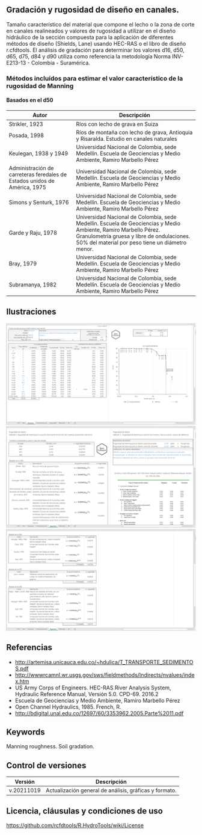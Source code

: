 ## Gradación y rugosidad de diseño en canales.

Tamaño característico del material que compone el lecho o la zona de corte en canales realineados y valores de rugosidad a utilizar en el diseño hidráulico de la sección compuesta para la aplicación de diferentes métodos de diseño (Shields, Lane) usando HEC-RAS o el libro de diseño r.cfdtools. El análisis de gradación para determinar los valores d16, d50, d65, d75, d84 y d90 utiliza como referencia la metodología Norma INV-E213-13 - Colombia - Suramérica.

### Métodos incluídos para estimar el valor característico de la rugosidad de Manning

#### Basados en el d50

Autor | Descripción
--- | ---
| Strikler, 1923 |Ríos con lecho de grava en Suiza
| Posada, 1998 |Ríos de montaña con lecho de grava, Antioquia y Risaralda. Estudio en canales naturales
| Keulegan, 1938 y 1949 |Universidad Nacional de Colombia, sede Medellín. Escuela de Geociencias y Medio Ambiente, Ramiro Marbello Pérez
| Administración de carreteras feredales de Estados unidos de América, 1975 |Universidad Nacional de Colombia, sede Medellín. Escuela de Geociencias y Medio Ambiente, Ramiro Marbello Pérez
| Simons y Senturk, 1976 |Universidad Nacional de Colombia, sede Medellín. Escuela de Geociencias y Medio Ambiente, Ramiro Marbello Pérez
| Garde y Raju, 1978 |Universidad Nacional de Colombia, sede Medellín. Escuela de Geociencias y Medio Ambiente, Ramiro Marbello Pérez. Granulometría gruesa y libre de ondulaciones. 50% del material por peso tiene un diámetro menor.
| Bray, 1979 |Universidad Nacional de Colombia, sede Medellín. Escuela de Geociencias y Medio Ambiente, Ramiro Marbello Pérez
| Subramanya, 1982 |Universidad Nacional de Colombia, sede Medellín. Escuela de Geociencias y Medio Ambiente, Ramiro Marbello Pérez




## Ilustraciones

![R.HydroTools.GradacionRugosidad.Screenshot1](https://github.com/rcfdtools/R.HydroTools/blob/main/GradacionRugosidad/Screenshot/Screenshot1.png)
![R.HydroTools.GradacionRugosidad.Screenshot2](https://github.com/rcfdtools/R.HydroTools/blob/main/GradacionRugosidad/Screenshot/Screenshot2.png)
![R.HydroTools.GradacionRugosidad.Screenshot3](https://github.com/rcfdtools/R.HydroTools/blob/main/GradacionRugosidad/Screenshot/Screenshot3.png)


## Referencias

* http://artemisa.unicauca.edu.co/~hdulica/T_TRANSPORTE_SEDIMENTOS.pdf
* http://wwwrcamnl.wr.usgs.gov/sws/fieldmethods/Indirects/nvalues/index.htm
* US Army Corps of Engineers. HEC-RAS River Analysis System, Hydraulic Reference Manual, Versión 5.0. CPD-69. 2016.2
* Escuela de Geociencias y Medio Ambiente, Ramiro Marbello Pérez
* Open Channel Hydraulics, 1985. French, R.
* http://bdigital.unal.edu.co/12697/60/3353962.2005.Parte%2011.pdf


## Keywords
Manning roughness. Soil gradation.


## Control de versiones

Versión | Descripción
--- | ---
| v.20211019 | Actualización general de análisis, gráficas y formato.


## Licencia, cláusulas y condiciones de uso
https://github.com/rcfdtools/R.HydroTools/wiki/License


